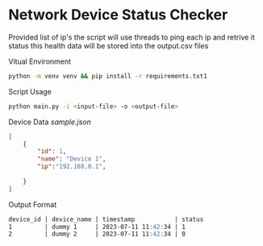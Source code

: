 # Network Device Status Checker
Provided list of ip's the script will use threads to ping each ip and retrive it status
this health data will be stored into the output.csv files

Vitual Environment
```bash
python -m venv venv && pip install -r requirements.txt1
```

Script Usage
```bash
python main.py -i <input-file> -o <output-file>
```

Device Data _sample.json_
```json
[
	{
		"id": 1,
		"name": "Device 1",
		"ip":"192.168.0.1",
		
	}
]
```
Output Format
```markdown
device_id | device_name | timestamp           | status
1         | dummy 1     | 2023-07-11 11:42:34 | 1
2         | dummy 2     | 2023-07-11 11:42:34 | 0
```